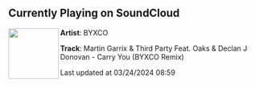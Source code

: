 ## Currently Playing on SoundCloud

[<img align="left" width="100" src="https://i1.sndcdn.com/artworks-Ivezzy7S5suxkpZY-fCKPtw-t500x500.jpg">](https://soundcloud.com/byxco/martin-garrix-third-party-feat-oaks-declan-j-donovan-carry-you-byxco-remix)

**Artist**: BYXCO 

**Track**: Martin Garrix & Third Party Feat. Oaks & Declan J Donovan - Carry You (BYXCO Remix)

Last updated at 03/24/2024 08:59
